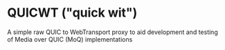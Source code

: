 # QUICWT ("quick wit")

A simple raw QUIC to WebTransport proxy to aid development and testing of Media over QUIC (MoQ) implementations
